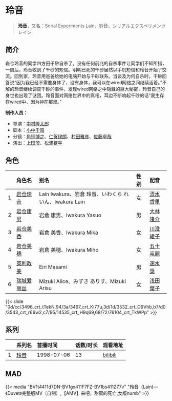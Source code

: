 # 玲音


> <u>**[玲音](http://bgm.tv/subject/2582)**</u>，又名：Serial Experiments Lain、铃音、シリアルエクスペリメンツレイン

## 简介


岩仓玲音的同学四方田千砂自杀了。没有任何前兆的自杀事件让同学们不知所措，一周后，玲音收到了千砂的短信。明明已死的千砂居然以手机短信和玲音开始了交流。回到家，玲音用爸爸给她的电脑开始与千砂联系。当谈及为何自杀时，千砂回答说“因为我已经不需要身体了，没有身体，我可以在wired网络之间继续活着。”不解的玲音继续调查千砂的事件，发现wired网络之中隐藏的巨大秘密，玲音自己的身世也出现了谜团。玲音面对网络世界中的真相，耳边不断响起千砂的话“我生存在wired中，因为神在那里。”

**制作人员：**
- 导演：[中村隆太郎](http://bgm.tv/person/359)
- 脚本：[小中千昭](http://bgm.tv/person/133)
- 分镜：[角铜博之](http://bgm.tv/person/631)、[仁贺绿朗](http://bgm.tv/person/12336)、[村田雅彦](http://bgm.tv/person/1412)、[佐藤卓哉](http://bgm.tv/person/200)
- 演出：[上田茂](http://bgm.tv/person/502)、[松浦锭平](http://bgm.tv/person/1473)

## 角色

|     |   角色名   |   别名  | 性别 |  配音  |
|:--- |:------  |:----      |:---  |:--   |
| 1 | [岩仓玲音](http://bgm.tv/character/3496) | Lain Iwakura、岩倉 玲音、いわくら れいん、Iwakura Lain | 女 | [清水香里](http://bgm.tv/person/3838) |
| 2 | [岩仓康男](http://bgm.tv/character/3497) | 岩倉 康男、Iwakura Yasuo | 男 | [大林隆介](http://bgm.tv/person/4052) |
| 3 | [岩仓美香](http://bgm.tv/character/3532) | 岩倉 美香、Iwakura Mika | 女 | [川澄綾子](http://bgm.tv/person/740) |
| 4 | [岩仓美穗](http://bgm.tv/character/3543) | 岩倉 美穂、Iwakura Miho | 女 | [五十嵐麗](http://bgm.tv/person/4053) |
| 5 | [英利政美](http://bgm.tv/character/14535) | Eiri Masami | 男 | [速水奨](http://bgm.tv/person/3898) |
| 6 | [瑞城爱丽丝](http://bgm.tv/character/76104) | Mizuki Alice、みずき ありす、Mizuki Arisu | 女 | [浅田葉子](http://bgm.tv/person/10928) |

{{< slide "0d/cc/3496_crt_tTekN,94/3a/3497_crt_Ki77u,3d/1d/3532_crt_O9Vhb,b7/d0/3543_crt_r66w2,c7/95/14535_crt_H9q69,68/72/76104_crt_TkWPp" >}}

## 系列

|     |   系列名   |   首播时间  | 话数/时长  | 观看地址 |
|:---  |:------    |:----      |:---       |:---  |
| 1 |[玲音](https://bgm.tv/subject/2582)| 1998-07-06 | 13 | [bilibili](https://www.bilibili.com/bangumi/play/ep50188)  |


## MAD

{{< media  "BV1t4411d7DN-BV1gx411F7FZ-BV1bs411Z77v" 
"玲音（Lain)—《Duvet》完整版MV（自制）,【AMV】来吧，甜蜜的死亡,女版numb" >}}
